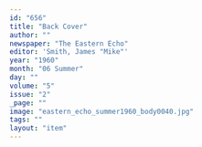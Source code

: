 ```yaml
---
id: "656"
title: "Back Cover"
author: ""
newspaper: "The Eastern Echo"
editor: 'Smith, James "Mike"'
year: "1960"
month: "06 Summer"
day: ""
volume: "5"
issue: "2"
_page: ""
image: "eastern_echo_summer1960_body0040.jpg"
tags: ""
layout: "item"
---
```


